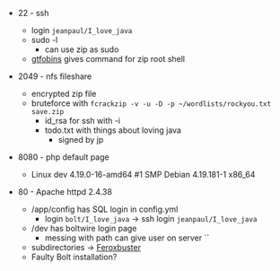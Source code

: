 - 22 - ssh
	- login `jeanpaul/I_love_java`
	- sudo -l
		- can use zip as sudo
	- [gtfobins](https://gtfobins.github.io) gives command for zip root shell

- 2049 - nfs fileshare
	- encrypted zip file
	- bruteforce with `fcrackzip -v -u -D -p ~/wordlists/rockyou.txt save.zip`
		- id_rsa for ssh with -i
		- todo.txt with things about loving java
			- signed by jp

- 8080 - php default page
	- Linux dev 4.19.0-16-amd64 #1 SMP Debian 4.19.181-1 x86_64

- 80 - Apache httpd 2.4.38 
	- /app/config has SQL login in config.yml
		- login `bolt/I_love_java` -> ssh login `jeanpaul/I_love_java`
	- /dev has boltwire login page
		- messing with path can give user on server ``
	- subdirectories -> [Feroxbuster](./Feroxbuster)
	- Faulty Bolt installation?